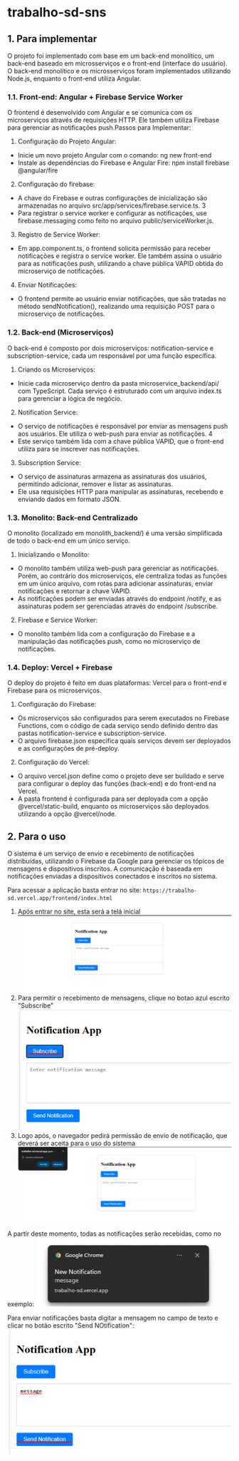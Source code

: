 # trabalho-sd-sns

## 1. Para implementar
O projeto foi implementado com base em um back-end monolítico, um back-end baseado em microsserviços e o front-end (interface do usuário). O back-end monolítico e os microsserviços foram implementados utilizando Node.js, enquanto o 
front-end utiliza Angular. 

### 1.1. Front-end: Angular + Firebase Service Worker 
O frontend é desenvolvido com Angular e se comunica com os microserviços através de requisições HTTP. Ele também utiliza Firebase para gerenciar as notificações push.Passos para Implementar: 
1. Configuração do Projeto Angular: 
- Inicie um novo projeto Angular com o comando: ng new front-end 
- Instale as dependências do Firebase e Angular Fire: npm install firebase @angular/fire 
2. Configuração do firebase: 
- A chave do Firebase e outras configurações de inicialização são armazenadas no arquivo src/app/services/firebase.service.ts. 3 
- Para registrar o service worker e configurar as notificações, use firebase.messaging como feito no arquivo public/serviceWorker.js. 
3. Registro de Service Worker: 
- Em app.component.ts, o frontend solicita permissão para receber notificações e registra o service worker. Ele também assina o usuário para as notificações push, utilizando a chave pública VAPID obtida do microserviço de notificações. 
4. Enviar Notificações: 
- O frontend permite ao usuário enviar notificações, que são tratadas no método sendNotification(), realizando uma requisição POST para o microserviço de notificações.

### 1.2.  Back-end (Microserviços)
O back-end é composto por dois microserviços: notification-service e subscription-service, cada um responsável por uma função específica. 

1. Criando os Microserviços: 
- Inicie cada microserviço dentro da pasta microservice_backend/api/ com TypeScript. Cada serviço é estruturado com um arquivo index.ts para gerenciar a lógica de negócio. 
2. Notification Service: 
- O serviço de notificações é responsável por enviar as mensagens push aos usuários. Ele utiliza o web-push para enviar as notificações. 4 
- Este serviço também lida com a chave pública VAPID, que o front-end utiliza para se inscrever nas notificações. 
3. Subscription Service: 
- O serviço de assinaturas armazena as assinaturas dos usuários, permitindo adicionar, remover e listar as assinaturas. 
- Ele usa requisições HTTP para manipular as assinaturas, recebendo e enviando dados em formato JSON.

### 1.3. Monolito: Back-end Centralizado
O monolito (localizado em monolith_backend/) é uma versão simplificada de todo o 
back-end em um único serviço.

1. Inicializando o Monolito: 
- O monolito também utiliza web-push para gerenciar as notificações. Porém, ao contrário dos microserviços, ele centraliza todas as funções em um único arquivo, com rotas para adicionar assinaturas, enviar notificações e retornar a chave VAPID. 
- As notificações podem ser enviadas através do endpoint /notify, e as assinaturas podem ser gerenciadas através do endpoint /subscribe. 
2. Firebase e Service Worker: 
- O monolito também lida com a configuração do Firebase e a manipulação das notificações push, como no microserviço de notificações.

### 1.4. Deploy: Vercel + Firebase
O deploy do projeto é feito em duas plataformas: Vercel para o front-end e Firebase 
para os microserviços.

1. Configuração do Firebase: 
- Os microserviços são configurados para serem executados no Firebase Functions, com o código de cada serviço sendo definido dentro das pastas notification-service e subscription-service. 
- O arquivo firebase.json especifica quais serviços devem ser deployados e as configurações de pré-deploy. 
2. Configuração do Vercel: 
- O arquivo vercel.json define como o projeto deve ser buildado e serve para configurar o deploy das funções (back-end) e do front-end na Vercel. 
- A pasta frontend é configurada para ser deployada com a opção @vercel/static-build, enquanto os microserviços são deployados utilizando a opção @vercel/node.

## 2. Para o uso
O sistema é um serviço de envio e recebimento de notificações distribuídas, utilizando o Firebase da Google para gerenciar os tópicos de mensagens e dispositivos inscritos. A comunicação é baseada em notificações enviadas a dispositivos conectados e inscritos no sistema. 

Para acessar a aplicação basta entrar no site:
    ```https://trabalho-sd.vercel.app/frontend/index.html```

1. Após entrar no site, esta será a telá inicial
![alt text](images/image.png)
2. Para permitir o recebimento de mensagens, clique no botao azul escrito "Subscribe"
![alt text](images/image-2.png)
3. Logo após, o navegador pedirá permissão de envio de notificação, que deverá ser aceita para o uso do sistema
![alt text](images/image-1.png)

A partir deste momento, todas as notificações serão recebidas, como no exemplo:
![alt text](images/image-3.png)

Para enviar notificações basta digitar a mensagem no campo de texto e clicar no botão escrito "Send NOtification":
![alt text](images/image-4.png)